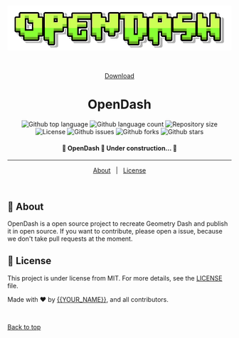<div align="center" id="top"> 
  <img src="./.github/logo.png" alt="Opendash" />

  &#xa0;

  <a href="">
  <a href="https://github.com/Hassunaama/opendash/releases">Download</a>
</div>

<h1 align="center">OpenDash</h1>

<p align="center">
  <img alt="Github top language" src="https://img.shields.io/github/languages/top/Hassunaama/opendash?color=56BEB8">

  <img alt="Github language count" src="https://img.shields.io/github/languages/count/Hassunaama/opendash?color=56BEB8">

  <img alt="Repository size" src="https://img.shields.io/github/repo-size/Hassunaama/opendash?color=56BEB8">

  <img alt="License" src="https://img.shields.io/github/license/Hassunaama/opendash?color=56BEB8">

  <img alt="Github issues" src="https://img.shields.io/github/issues/Hassunaama/opendash?color=56BEB8" />

  <img alt="Github forks" src="https://img.shields.io/github/forks/Hassunaama/opendash?color=56BEB8" />

  <img alt="Github stars" src="https://img.shields.io/github/stars/Hassunaama/opendash?color=56BEB8" />
</p>

<!-- Status -->

<h4 align="center"> 
	🚧  OpenDash 🚀 Under construction...  🚧
</h4> 

<hr>

<p align="center">
  <a href="#dart-about">About</a> &#xa0; | &#xa0; 
  <!--<a href="#white_check_mark-requirements">Requirements</a> &#xa0; | &#xa0;-->
  <!--<a href="#checkered_flag-building">Building</a> &#xa0; | &#xa0;-->
  <a href="#memo-license">License</a>
</p>

<br>

## :dart: About ##

OpenDash is a open source project to recreate Geometry Dash and publish it in open source. If you want to contribute, please open a issue, because we don't take pull requests at the moment.


<!--## :checkered_flag: Building ##

```bash
# Clone this project
$ git clone https://github.com/Hassunaama/opendash

# Access
$ cd opendash

# Install dependencies
$ yarn

# Run the project
$ yarn start

# The server will initialize in the <http://localhost:3000>
```-->

## :memo: License ##

This project is under license from MIT. For more details, see the [LICENSE](LICENSE) file.


Made with :heart: by <a href="https://github.com/Hassunaama" target="_blank">{{YOUR_NAME}}</a>, and all contributors.

&#xa0;

<a href="#top">Back to top</a>
